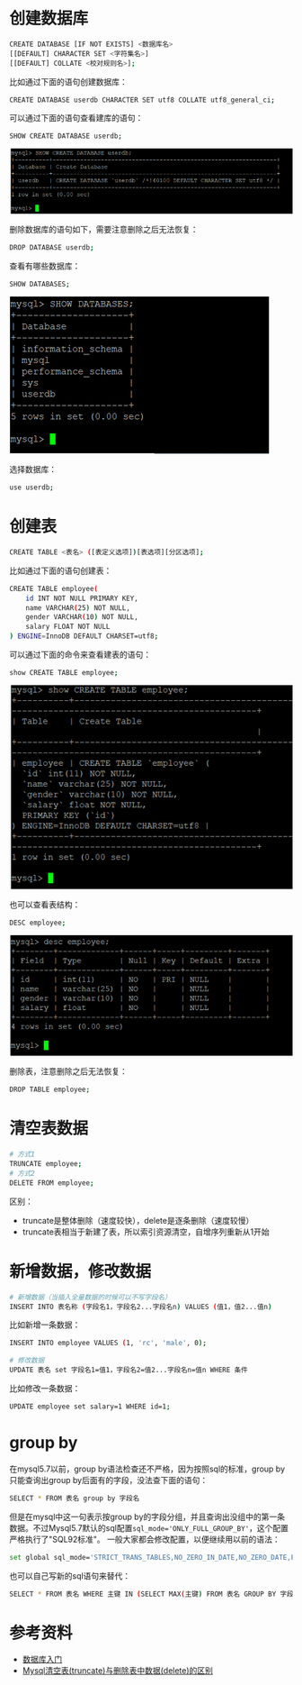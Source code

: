 # 创建数据库

```sh
CREATE DATABASE [IF NOT EXISTS] <数据库名>
[[DEFAULT] CHARACTER SET <字符集名>] 
[[DEFAULT] COLLATE <校对规则名>];
```

比如通过下面的语句创建数据库：

```sh
CREATE DATABASE userdb CHARACTER SET utf8 COLLATE utf8_general_ci;
```

可以通过下面的语句查看建库的语句：

```sh
SHOW CREATE DATABASE userdb;
```

![show-create-database](show-create-database.PNG)

删除数据库的语句如下，需要注意删除之后无法恢复：

```sh
DROP DATABASE userdb;
```

查看有哪些数据库：

```sh
SHOW DATABASES;
```

![show-database](show-database.PNG)

选择数据库：

```sh
use userdb;
```

# 创建表

```sh
CREATE TABLE <表名> ([表定义选项])[表选项][分区选项];
```

比如通过下面的语句创建表：

```sh
CREATE TABLE employee(
    id INT NOT NULL PRIMARY KEY,
    name VARCHAR(25) NOT NULL,
    gender VARCHAR(10) NOT NULL,
    salary FLOAT NOT NULL
) ENGINE=InnoDB DEFAULT CHARSET=utf8;
```

可以通过下面的命令来查看建表的语句：

```sh
show CREATE TABLE employee;
```

![show-create-table](show-create-table.PNG)

也可以查看表结构：

```sh
DESC employee;
```

![desc-table](desc-table.PNG)

删除表，注意删除之后无法恢复：

```sh
DROP TABLE employee;
```

# 清空表数据

```sh
# 方式1
TRUNCATE employee;
# 方式2
DELETE FROM employee;
```

区别：

- truncate是整体删除（速度较快），delete是逐条删除（速度较慢）
- truncate表相当于新建了表，所以索引资源清空，自增序列重新从1开始

# 新增数据，修改数据

```sh
# 新增数据（当插入全量数据的时候可以不写字段名）
INSERT INTO 表名称 (字段名1，字段名2...字段名n) VALUES (值1，值2...值n)
```

比如新增一条数据：

```sh
INSERT INTO employee VALUES (1, 'rc', 'male', 0);
```

```sh
# 修改数据
UPDATE 表名 set 字段名1=值1，字段名2=值2...字段名n=值n WHERE 条件
```

比如修改一条数据：

```sh
UPDATE employee set salary=1 WHERE id=1;
```

# group by

在mysql5.7以前，group by语法检查还不严格，因为按照sql的标准，group by只能查询出group by后面有的字段，没法查下面的语句：

```sh
SELECT * FROM 表名 group by 字段名
```

但是在mysql中这一句表示按group by的字段分组，并且查询出没组中的第一条数据。不过Mysql5.7默认的sql配置`sql_mode='ONLY_FULL_GROUP_BY'`，这个配置严格执行了"SQL92标准"。
一般大家都会修改配置，以便继续用以前的语法：

```sh
set global sql_mode='STRICT_TRANS_TABLES,NO_ZERO_IN_DATE,NO_ZERO_DATE,ERROR_FOR_DIVISION_BY_ZERO,NO_AUTO_CREATE_USER,NO_ENGINE_SUBSTITUTION';
```

也可以自己写新的sql语句来替代：

```sh
SELECT * FROM 表名 WHERE 主键 IN (SELECT MAX(主键) FROM 表名 GROUP BY 字段名)
```

# 参考资料

- [数据库入门](http://c.biancheng.net/mysql/10/)
- [Mysql清空表(truncate)与删除表中数据(delete)的区别](http://blog.is36.com/mysql_difference_of_truncate_and_delete/)
